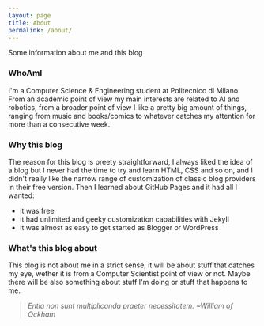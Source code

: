 ```yaml
---
layout: page
title: About
permalink: /about/
---
```


Some information about me and this blog

### WhoAmI

I'm a Computer Science & Engineering student at Politecnico di Milano.
From an academic point of view my main interests are related to AI and robotics,
from a broader point of view I like a pretty big amount of things, ranging from music and books/comics to whatever catches my attention for more than a consecutive week.

### Why this blog

The reason for this blog is preety straightforward, I always liked the idea of a blog but I never had the time to try and learn HTML, CSS and so on, and I didn't really like the narrow range of customization of classic blog providers in their free version.
Then I learned about GitHub Pages and it had all I wanted: 
* it was free
* it had unlimited and geeky customization capabilities with Jekyll
* it was almost as easy to get started as Blogger or WordPress

### What's this blog about

This blog is not about me in a strict sense, it will be about stuff that catches my eye, wether it is from a Computer Scientist point of view or not.
Maybe there will be also something about stuff I'm doing or stuff that happens to me.


>*Entia non sunt multiplicanda praeter necessitatem.*
> *~William of Ockham*
